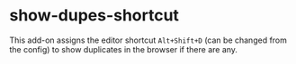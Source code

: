# show-dupes-shortcut

This add-on assigns the editor shortcut `Alt+Shift+D` (can be changed from the config) to show duplicates in the browser if there are any.
